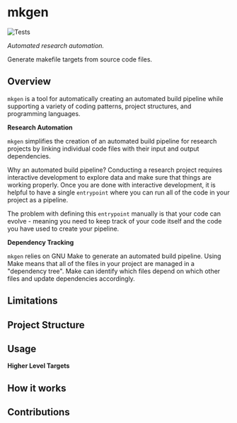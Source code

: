 # mkgen

![Tests](https://github.com/hamishgibbs/mkgen/actions/workflows/tests.yml/badge.svg)

*Automated research automation.*

Generate makefile targets from source code files.

## Overview

`mkgen` is a tool for automatically creating an automated build pipeline while supporting a variety of coding patterns, project structures, and programming languages.

**Research Automation**

`mkgen` simplifies the creation of an automated build pipeline for research projects by linking individual code files with their input and output dependencies.

Why an automated build pipeline? Conducting a research project requires interactive development to explore data and make sure that things are working properly. Once you are done with interactive development, it is helpful to have a single `entrypoint` where you can run all of the code in your project as a pipeline.

The problem with defining this `entrypoint` manually is that your code can evolve - meaning you need to keep track of your code itself and the code you have used to create your pipeline.

**Dependency Tracking**

`mkgen` relies on GNU Make to generate an automated build pipeline. Using Make means that all of the files in your project are managed in a "dependency tree". Make can identify which files depend on which other files and update dependencies accordingly.  

## Limitations

## Project Structure

## Usage

**Higher Level Targets**

## How it works

## Contributions

